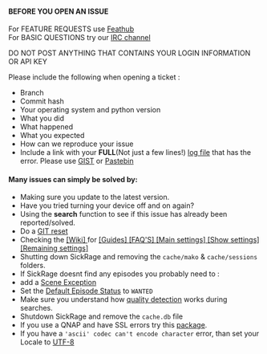 #### BEFORE YOU OPEN AN ISSUE
For FEATURE REQUESTS use [Feathub](http://feathub.com/SickRage/SickRage)<br/>
For BASIC QUESTIONS try our [IRC channel](https://kiwiirc.com/client/irc.freenode.net/?theme=basic#sickrage-issues)

DO NOT POST ANYTHING THAT CONTAINS YOUR LOGIN INFORMATION OR API KEY<br />

Please include the following when opening a ticket :
 - Branch
 - Commit hash
 - Your operating system and python version
 - What you did
 - What happened
 - What you expected
 - How can we reproduce your issue
 - Include a link with your **FULL**(Not just a few lines!) [log file](https://github.com/SiCKRAGE/sickrage-issues/wiki/FAQ's-and-Fixes#enable-debug-for-logs) that has the error. Please use [GIST](http://gist.github.com) or [Pastebin](http://pastebin.com/)

#### Many issues can simply be solved by:

- Making sure you update to the latest version. 
- Have you tried turning your device off and on again?
- Using the **search** function to see if this issue has already been reported/solved.
- Do a [GIT reset](https://github.com/SiCKRAGE/sickrage-issues/wiki/FAQ's-and-Fixes#update-problems-try-this)
- Checking the [ [Wiki] ](https://github.com/SiCKRAGE/sickrage-issues/wiki) for 
[ [Guides] ](https://github.com/SiCKRAGE/sickrage-issues/wiki/Installation-&-Configuration-Guides)
[ [FAQ'S] ](https://github.com/SiCKRAGE/sickrage-issues/wiki/FAQ%27s-and-Fixes) 
[ [Main settings] ](https://github.com/SiCKRAGE/sickrage-issues/wiki/Settings-explained) 
[ [Show settings] ](https://github.com/SiCKRAGE/sickrage-issues/wiki/Show-settings-explained) 
[ [Remaining settings] ](https://github.com/SiCKRAGE/sickrage-issues/wiki/Remaining-settings-explained) 
- Shutting down SickRage and removing the `cache/mako` & `cache/sessions` folders.
- If SickRage doesnt find any episodes you probably need to : 
 - add a [Scene Exception](https://github.com/SiCKRAGE/sickrage-issues/wiki/Scene-exceptions-and-numbering) 
 - Set the [Default Episode Status](https://github.com/SiCKRAGE/sickrage-issues/wiki/FAQ%27s-and-Fixes#newly-aired-shows-are-not-downloading-and-set-to-skippedignored) to `WANTED`
 - Make sure you understand how [quality detection](https://github.com/SiCKRAGE/sickrage-issues/wiki/Quality-Settings#quality-detectiondetermination) works during searches. 
 - Shutdown SickRage and remove the `cache.db` file
- If you use a QNAP and have SSL errors try this [package](http://apps.qnap.community/11-community/17-qsickrage).
- If you have a `'ascii' codec can't encode character` error, than set your Locale to [UTF-8](https://github.com/SiCKRAGE/sickrage-issues/wiki/FAQ%27s-and-Fixes#i-have-problems-with-special-characters-%C3%A9-etc-what-can-i-do)
